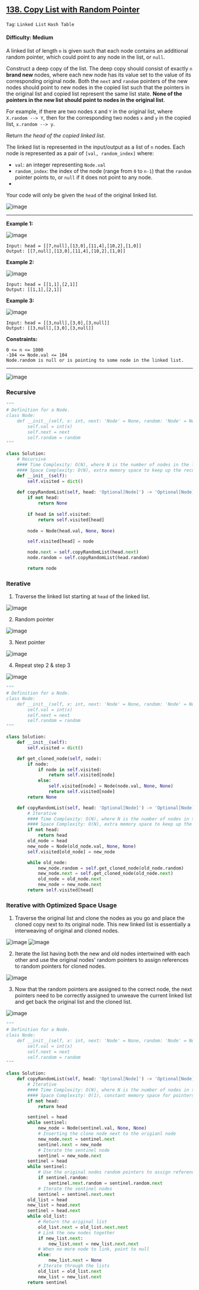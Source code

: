 ## [138. Copy List with Random Pointer](https://leetcode.com/problems/copy-list-with-random-pointer)

```Tag```: ```Linked List``` ```Hash Table```

#### Difficulty: Medium

A linked list of length ```n``` is given such that each node contains an additional random pointer, which could point to any node in the list, or ```null```.

Construct a deep copy of the list. The deep copy should consist of exactly ```n``` __brand new__ nodes, where each new node has its value set to the value of its corresponding original node. Both the ```next``` and ```random``` pointers of the new nodes should point to new nodes in the copied list such that the pointers in the original list and copied list represent the same list state. __None of the pointers in the new list should point to nodes in the original list__.

For example, if there are two nodes ```X``` and ```Y``` in the original list, where ```X.random --> Y```, then for the corresponding two nodes ```x``` and ```y``` in the copied list, ```x.random --> y```.

Return _the head of the copied linked list_.

The linked list is represented in the input/output as a list of ```n``` nodes. Each node is represented as a pair of ```[val, random_index]``` where:

- ```val```: an integer representing ```Node.val```
- ```random_index```: the index of the node (range from ```0``` to ```n-1```) that the ```random``` pointer points to, or ```null``` if it does not point to any node.
- 
Your code will only be given the ```head``` of the original linked list.

![image](https://user-images.githubusercontent.com/35042430/211053722-da621a7e-1998-4772-89d6-179efffac75a.png)

---

__Example 1:__

![image](https://assets.leetcode.com/uploads/2019/12/18/e1.png)
```
Input: head = [[7,null],[13,0],[11,4],[10,2],[1,0]]
Output: [[7,null],[13,0],[11,4],[10,2],[1,0]]
```

__Example 2:__

![image](https://assets.leetcode.com/uploads/2019/12/18/e2.png)
```
Input: head = [[1,1],[2,1]]
Output: [[1,1],[2,1]]
```

__Example 3:__

![image](https://assets.leetcode.com/uploads/2019/12/18/e3.png)
```
Input: head = [[3,null],[3,0],[3,null]]
Output: [[3,null],[3,0],[3,null]]
```

__Constraints:__
```
0 <= n <= 1000
-104 <= Node.val <= 104
Node.random is null or is pointing to some node in the linked list.
```

---

![image](https://leetcode.com/problems/copy-list-with-random-pointer/solutions/169069/Figures/138/138_Copy_List_Random_1.png)

### Recursive

```Python
"""
# Definition for a Node.
class Node:
    def __init__(self, x: int, next: 'Node' = None, random: 'Node' = None):
        self.val = int(x)
        self.next = next
        self.random = random
"""

class Solution:
    # Recursive
    #### Time Complexity: O(N), where N is the number of nodes in the linked list.
    #### Space Complexity: O(N), extra memory space to keep up the recursion stack and the visited dictionary
    def __init__(self):
        self.visited = dict()
    
    def copyRandomList(self, head: 'Optional[Node]') -> 'Optional[Node]':
        if not head:
            return None
        
        if head in self.visited:
            return self.visited[head]
        
        node = Node(head.val, None, None)

        self.visited[head] = node

        node.next = self.copyRandomList(head.next)
        node.random = self.copyRandomList(head.random)

        return node
```

### Iterative

1. Traverse the linked list starting at ```head``` of the linked list.

![image](https://leetcode.com/problems/copy-list-with-random-pointer/solutions/169069/Figures/138/138_Copy_List_Random_3.png)

2. Random pointer

![image](https://leetcode.com/problems/copy-list-with-random-pointer/solutions/169069/Figures/138/138_Copy_List_Random_4.png)

3. Next pointer

![image](https://leetcode.com/problems/copy-list-with-random-pointer/solutions/169069/Figures/138/138_Copy_List_Random_5.png)

4. Repeat step 2 & step 3

![image](https://leetcode.com/problems/copy-list-with-random-pointer/solutions/169069/Figures/138/138_Copy_List_Random_6.png)

```Python
"""
# Definition for a Node.
class Node:
    def __init__(self, x: int, next: 'Node' = None, random: 'Node' = None):
        self.val = int(x)
        self.next = next
        self.random = random
"""

class Solution:
    def __init__(self):
        self.visited = dict()

    def get_cloned_node(self, node):
        if node:
            if node in self.visited:
                return self.visited[node]
            else:
                self.visited[node] = Node(node.val, None, None)
                return self.visited[node]
        return None

    def copyRandomList(self, head: 'Optional[Node]') -> 'Optional[Node]':
        # Iterative
        #### Time Complexity: O(N), where N is the number of nodes in the linked list.
        #### Space Complexity: O(N), extra memory space to keep up the recursion stack and the visited dictionary
        if not head:
            return head
        old_node = head
        new_node = Node(old_node.val, None, None)
        self.visited[old_node] = new_node

        while old_node:
            new_node.random = self.get_cloned_node(old_node.random)
            new_node.next = self.get_cloned_node(old_node.next)
            old_node = old_node.next
            new_node = new_node.next
        return self.visited[head]
```

### Iterative with Optimized Space Usage

1. Traverse the original list and clone the nodes as you go and place the cloned copy next to its original node. This new linked list is essentially a interweaving of original and cloned nodes.

![image](https://leetcode.com/problems/copy-list-with-random-pointer/solutions/169069/Figures/138/138_Copy_List_Random_8_1.png)
![image](https://leetcode.com/problems/copy-list-with-random-pointer/solutions/169069/Figures/138/138_Copy_List_Random_8_2.png)

2. Iterate the list having both the new and old nodes intertwined with each other and use the original nodes' random pointers to assign references to random pointers for cloned nodes.

![image](https://leetcode.com/problems/copy-list-with-random-pointer/solutions/169069/Figures/138/138_Copy_List_Random_9_1.png)

3. Now that the random pointers are assigned to the correct node, the next pointers need to be correctly assigned to unweave the current linked list and get back the original list and the cloned list.

![image](https://leetcode.com/problems/copy-list-with-random-pointer/solutions/169069/Figures/138/138_Copy_List_Random_10.png)

```Python
"""
# Definition for a Node.
class Node:
    def __init__(self, x: int, next: 'Node' = None, random: 'Node' = None):
        self.val = int(x)
        self.next = next
        self.random = random
"""

class Solution:
    def copyRandomList(self, head: 'Optional[Node]') -> 'Optional[Node]':
        # Iterative
        #### Time Complexity: O(N), where N is the number of nodes in the linked list.
        #### Space Complexity: O(1), constant memory space for pointers
        if not head: 
            return head

        sentinel = head
        while sentinel:
            new_node = Node(sentinel.val, None, None)
            # Inserting the clone node next to the origianl node
            new_node.next = sentinel.next
            sentinel.next = new_node
            # Iterate the sentinel node
            sentinel = new_node.next
        sentinel = head
        while sentinel:
            # Use the original nodes random pointers to assign references to random pointers for cloned nodes
            if sentinel.random:
                sentinel.next.random = sentinel.random.next
            # Iterate the sentinel nodes
            sentinel = sentinel.next.next
        old_list = head
        new_list = head.next
        sentinel = head.next
        while old_list:
            # Return the original list
            old_list.next = old_list.next.next
            # Link the new nodes together
            if new_list.next:
                new_list.next = new_list.next.next
            # When no more node to link, point to null
            else:
                new_list.next = None
            # Iterate through the lists
            old_list = old_list.next
            new_list = new_list.next
        return sentinel
```

